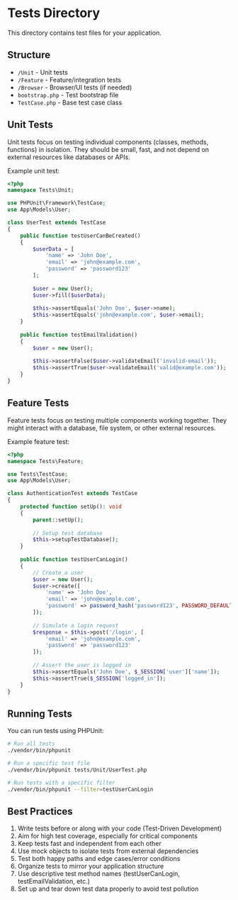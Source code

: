 # Tests Directory

This directory contains test files for your application.

## Structure

- `/Unit` - Unit tests
- `/Feature` - Feature/integration tests
- `/Browser` - Browser/UI tests (if needed)
- `bootstrap.php` - Test bootstrap file
- `TestCase.php` - Base test case class

## Unit Tests

Unit tests focus on testing individual components (classes, methods, functions) in isolation. They should be small, fast, and not depend on external resources like databases or APIs.

Example unit test:

```php
<?php
namespace Tests\Unit;

use PHPUnit\Framework\TestCase;
use App\Models\User;

class UserTest extends TestCase
{
    public function testUserCanBeCreated()
    {
        $userData = [
            'name' => 'John Doe',
            'email' => 'john@example.com',
            'password' => 'password123'
        ];
        
        $user = new User();
        $user->fill($userData);
        
        $this->assertEquals('John Doe', $user->name);
        $this->assertEquals('john@example.com', $user->email);
    }
    
    public function testEmailValidation()
    {
        $user = new User();
        
        $this->assertFalse($user->validateEmail('invalid-email'));
        $this->assertTrue($user->validateEmail('valid@example.com'));
    }
}
```

## Feature Tests

Feature tests focus on testing multiple components working together. They might interact with a database, file system, or other external resources.

Example feature test:

```php
<?php
namespace Tests\Feature;

use Tests\TestCase;
use App\Models\User;

class AuthenticationTest extends TestCase
{
    protected function setUp(): void
    {
        parent::setUp();
        
        // Setup test database
        $this->setupTestDatabase();
    }
    
    public function testUserCanLogin()
    {
        // Create a user
        $user = new User();
        $user->create([
            'name' => 'John Doe',
            'email' => 'john@example.com',
            'password' => password_hash('password123', PASSWORD_DEFAULT)
        ]);
        
        // Simulate a login request
        $response = $this->post('/login', [
            'email' => 'john@example.com',
            'password' => 'password123'
        ]);
        
        // Assert the user is logged in
        $this->assertEquals('John Doe', $_SESSION['user']['name']);
        $this->assertTrue($_SESSION['logged_in']);
    }
}
```

## Running Tests

You can run tests using PHPUnit:

```bash
# Run all tests
./vendor/bin/phpunit

# Run a specific test file
./vendor/bin/phpunit tests/Unit/UserTest.php

# Run tests with a specific filter
./vendor/bin/phpunit --filter=testUserCanLogin
```

## Best Practices

1. Write tests before or along with your code (Test-Driven Development)
2. Aim for high test coverage, especially for critical components
3. Keep tests fast and independent from each other
4. Use mock objects to isolate tests from external dependencies
5. Test both happy paths and edge cases/error conditions
6. Organize tests to mirror your application structure
7. Use descriptive test method names (testUserCanLogin, testEmailValidation, etc.)
8. Set up and tear down test data properly to avoid test pollution
